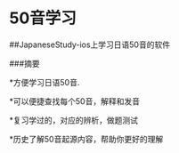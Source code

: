 # 50音学习
##JapaneseStudy-ios上学习日语50音的软件

###摘要

*方便学习日语50音.

*可以便捷查找每个50音，解释和发音

*复习学过的，对应的辨析，做题测试

*历史了解50音起源内容，帮助你更好的理解


